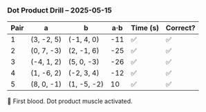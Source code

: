 ### Dot Product Drill – 2025-05-15

| Pair | a             | b             | a·b | Time (s) | Correct? |
|------|---------------|---------------|-----|----------|----------|
| 1    | (3, -2, 5)     | (-1, 4, 0)     | -11 | ✅        | ✅        |
| 2    | (0, 7, -3)     | (2, -1, 6)     | -25 | ✅        | ✅        |
| 3    | (-4, 1, 2)     | (5, 0, -3)     | -26 | ✅        | ✅        |
| 4    | (1, -6, 2)     | (-2, 3, 4)     | -12 | ✅        | ✅        |
| 5    | (8, 0, -1)     | (1, -5, -2)    |  10 | ✅        | ✅        |

🧠 First blood. Dot product muscle activated.
